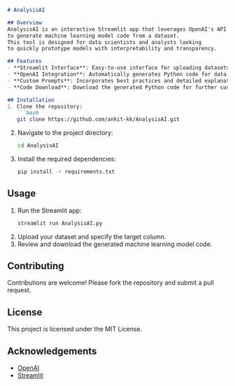 ```markdown
# AnalysisAI

## Overview
AnalysisAI is an interactive Streamlit app that leverages OpenAI's API
to generate machine learning model code from a dataset.
This tool is designed for data scientists and analysts looking
to quickly prototype models with interpretability and transparency.

## Features
- **Streamlit Interface**: Easy-to-use interface for uploading datasets and specifying target columns.
- **OpenAI Integration**: Automatically generates Python code for data preparation, model training, and evaluation.
- **Custom Prompts**: Incorporates best practices and detailed explanations in the generated code.
- **Code Download**: Download the generated Python code for further customization and use.

## Installation
1. Clone the repository:
   ```bash
   git clone https://github.com/ankit-kk/AnalysisAI.git
   ```
2. Navigate to the project directory:
   ```bash
   cd AnalysisAI
   ```
3. Install the required dependencies:
   ```bash
   pip install -r requirements.txt
   ```

## Usage
1. Run the Streamlit app:
   ```bash
   streamlit run AnalysisAI.py
   ```
2. Upload your dataset and specify the target column.
3. Review and download the generated machine learning model code.

## Contributing
Contributions are welcome! Please fork the repository and submit a pull request.

## License
This project is licensed under the MIT License.

## Acknowledgements
- [OpenAI](https://www.openai.com/)
- [Streamlit](https://www.streamlit.io/)
